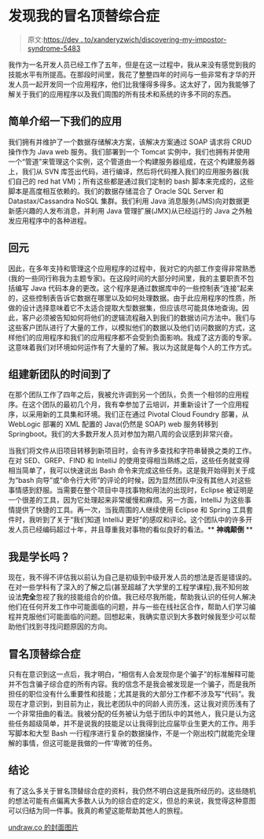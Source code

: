 # 发现我的冒名顶替综合症

> 原文:[https://dev . to/xanderyzwich/discovering-my-impostor-syndrome-5483](https://dev.to/xanderyzwich/discovering-my-impostor-syndrome-5483)

我作为一名开发人员已经工作了五年，但是在这一过程中，我从来没有感觉到我的技能水平有所提高。在那段时间里，我花了整整四年的时间与一些非常有才华的开发人员一起开发同一个应用程序，他们比我懂得多得多。这太好了，因为我能够了解关于我们的应用程序以及我们周围的所有技术和系统的许多不同的东西。

## [](#a-bit-about-our-application)简单介绍一下我们的应用

我们拥有并维护了一个数据存储解决方案，该解决方案通过 SOAP 请求将 CRUD 操作作为 Java web 服务。我们部署到一个 Tomcat 实例中，我们也拥有并使用一个“管道”来管理这个实例，这个管道由一个构建服务器组成，在这个构建服务器上，我们从 SVN 库签出代码，进行编译，然后将代码推入我们的应用服务器(我们自己的 red hat VM)；所有这些都是通过我们定制的 bash 脚本来完成的，这些脚本是高度相互依赖的。我们的数据存储混合了 Oracle SQL Server 和 Datastax/Cassandra NoSQL 集群。我们利用 Java 消息服务(JMS)向对数据更新感兴趣的人发布消息，并利用 Java 管理扩展(JMX)从已经运行的 Java 之外触发应用程序中的各种进程。

## [](#back-to-the-meta)回元

因此，在多年支持和管理这个应用程序的过程中，我对它的内部工作变得非常熟悉(我的一些同行称我为主题专家)。在这段时间的大部分时间里，我的主要职责不包括编写 Java 代码本身的更改。这个程序是通过数据库中的一些控制表“连接”起来的，这些控制表告诉它数据在哪里以及如何处理数据。由于此应用程序的性质，所做的设计选择意味着它不太适合提取大型数据集，但应该尽可能具体地查询。因此，客户必须被告知如何将他们的逻辑流程融入到我们的数据访问方法中。我们与这些客户团队进行了大量的工作，以模拟他们的数据以及他们访问数据的方式，这样他们的应用程序和我们的应用程序都不会受到负面影响。我成了这方面的专家。这意味着我们对环境如何运作有了大量的了解。我以为这就是每个人的工作方式。

## [](#time-for-a-new-team)组建新团队的时间到了

在那个团队工作了四年之后，我被允许调到另一个团队，负责一个相邻的应用程序。在这个团队的最初几个月，我有幸参加了云培训，并重新设计了一个应用程序，以采用新的工具集和环境。我们正在通过 Pivotal Cloud Foundry 部署，从 WebLogic 部署的 XML 配置的 Java(仍然是 SOAP) web 服务转移到 Springboot。我们的大多数开发人员对参加为期八周的会议感到非常兴奋。

当我们将文件从旧项目转移到新项目时，会有许多查找和字符串替换之类的工作。在对 SED、GREP、FIND 和 IntelliJ 的使用变得相当熟练之后，这些任务就变得相当简单了，我可以快速说出 Bash 命令来完成这些任务。这是我开始得到关于成为“bash 向导”或“命令行大师”的评论的时候，因为显然团队中没有其他人对这些事情感到舒服。当需要在整个项目中寻找事物和用法的出现时，Eclipse 被证明是一个很差的工具，因为它处理起来非常缓慢和麻烦。另一方面，IntelliJ 为这些事情提供了快捷的工具。再一次，当我周围的人继续使用 Eclipse 和 Spring 工具套件时，我听到了关于“我们知道 IntelliJ 更好”的感叹和评论。这个团队中的许多开发人员已经编码超过十年，并且尊重我对事物的看似良好的看法。** **神魂颠倒** **

## [](#am-i-a-senior)我是学长吗？

现在，我不得不评估我以前认为自己是初级到中级开发人员的想法是否是错误的。在对一些学科有了深入的了解之后(甚至超越了大学里的工程学课程),我不知何故设法**完全**忽视了我的技能组合的价值。我已经尽我所能，帮助我认识的任何人解决他们在任何开发工作中可能面临的问题，并与一些在线社区合作，帮助人们学习编程并克服他们可能面临的问题。回想起来，我确实意识到大多数时候我至少可以帮助他们找到寻找问题原因的方向。

## [](#impostor-syndrome)冒名顶替综合症

只有在意识到这一点后，我才明白，“相信有人会发现你是个骗子”的标准解释可能并不包含骗子综合症的所有内容。我的信念不是我会被发现是一个骗子，而是我所担任的职位没有什么重要性和技能；尤其是我的大部分工作都不涉及写“代码”。我现在才意识到，到目前为止，我比老团队中的同龄人资历浅，这让我对资历浅有了一个非常扭曲的看法。我被分配的任务被认为低于团队中的其他人，我只是认为这些任务超级简单，并不是说我的技能足以让我得到比应届毕业生更大的工作。用手写脚本和大型 Bash 一行程序进行复杂的数据操作，不是一个刚出校门就能完全理解的事情，但这可能是我做的一件‘卑微’的任务。

## [](#conclusion)结论

有了这么多关于冒名顶替综合症的资料，我仍然不明白这是我所经历的。这些随机的想法可能有点偏离大多数人认为的综合症的定义，但总的来说，我觉得这种意图可以归结为同一件事。我真的希望这能帮助其他人的旅程。

[undraw.co 的封面图片](https://undraw.co/)